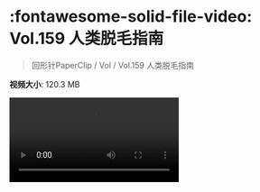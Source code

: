 # :fontawesome-solid-file-video: Vol.159 人类脱毛指南

> 回形针PaperClip / Vol / Vol.159 人类脱毛指南

**视频大小**: 120.3 MB

<div class="video"><video src="https://file.hsyhx.top/archive/回形针PaperClip/Vol/Vol.159 人类脱毛指南.mp4" controls preload>🤔 您的浏览器不支持 video 标签</video></div>